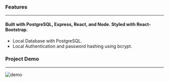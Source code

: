 <h3>Features</h3>
<hr/>
<h4>Built with PostgreSQL, Express, React, and Node.  Styled with React-Bootstrap. </h4>
<ul>
<li>Local Database with PostgreSQL.</li>
<li>Local Authentication and password hashing using bcrypt.</li>
</ul>
<h3>Project Demo</h3>
<hr/>

![demo](https://user-images.githubusercontent.com/41706161/134387483-e93af112-d17d-4995-ba82-db1262014790.gif)
